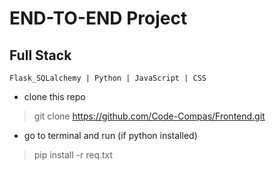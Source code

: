 # END-TO-END Project
## Full Stack
` Flask_SQLalchemy | Python | JavaScript | CSS `


* clone this repo
> git clone https://github.com/Code-Compas/Frontend.git


* go to terminal and run (if python installed)
> pip install -r req.txt